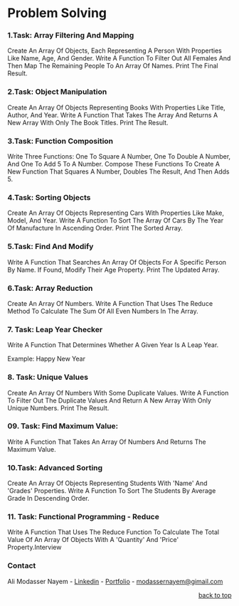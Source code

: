 # Problem Solving

### 1.Task: Array Filtering And Mapping

Create An Array Of Objects, Each Representing A Person With Properties Like Name, Age, And Gender. Write A Function To Filter Out All Females And Then Map The Remaining People To An Array Of Names. Print The Final Result.

### 2.Task: Object Manipulation

Create An Array Of Objects Representing Books With Properties Like Title, Author, And Year. Write A Function That Takes The Array And Returns A New Array With Only The Book Titles. Print The Result.

### 3.Task: Function Composition

Write Three Functions: One To Square A Number, One To Double A Number, And One To Add 5 To A Number. Compose These Functions To Create A New Function That Squares A Number, Doubles The Result, And Then Adds 5.

### 4.Task: Sorting Objects

Create An Array Of Objects Representing Cars With Properties Like Make, Model, And Year. Write A Function To Sort The Array Of Cars By The Year Of Manufacture In Ascending Order. Print The Sorted Array.

### 5.Task: Find And Modify

Write A Function That Searches An Array Of Objects For A Specific Person By Name. If Found, Modify Their Age Property. Print The Updated Array.

### 6.Task: Array Reduction

Create An Array Of Numbers. Write A Function That Uses The Reduce Method To Calculate The Sum Of All Even Numbers In The Array.

### 7. Task: Leap Year Checker

Write A Function That Determines Whether A Given Year Is A Leap Year.

Example: Happy New Year

### 8. Task: Unique Values

Create An Array Of Numbers With Some Duplicate Values. Write A Function To Filter Out The Duplicate Values And Return A New Array With Only Unique Numbers. Print The Result.

### 09. Task: Find Maximum Value:

Write A Function That Takes An Array Of Numbers And Returns The Maximum Value.

### 10.Task: Advanced Sorting

Create An Array Of Objects Representing Students With 'Name' And 'Grades' Properties. Write A Function To Sort The Students By Average Grade In Descending Order.

### 11. Task: Functional Programming - Reduce

Write A Function That Uses The Reduce Function To Calculate The Total Value Of An Array Of Objects With A 'Quantity' And 'Price' Property.Interview

<!-- CONTACT -->

### Contact

Ali Modasser Nayem - [Linkedin](https://www.linkedin.com/in/alimodassernayem/) - [Portfolio](https://alimodassernayem.vercel.app/) - modassernayem@gimail.com

<p align="right"><a href="#readme-top">back to top</a></p>
